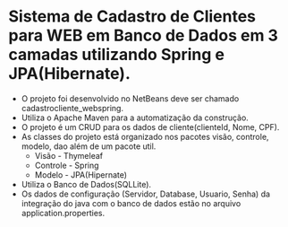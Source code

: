 
# Sistema de Cadastro de Clientes para WEB em Banco de Dados em 3 camadas utilizando Spring e JPA(Hibernate).
 - O projeto foi desenvolvido no NetBeans deve ser chamado cadastrocliente_webspring.<br>
 - Utiliza o Apache Maven para a automatização da construção.<br>
 - O projeto é um CRUD para os dados de cliente(clienteId, Nome, CPF).
 - As classes do projeto está organizado nos pacotes visão, controle, modelo, dao além de um pacote util.<br>
    - Visão - Thymeleaf
    - Controle - Spring
    - Modelo - JPA(Hipernate) 
 - Utiliza o Banco de Dados(SQLLite).
 - Os dados de configuração (Servidor, Database, Usuario, Senha) da integração do java com o banco de dados estão no arquivo application.properties.<br>
 